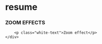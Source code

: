 # resume


### ZOOM EFFECTS <div class="mask flex-center">
        <p class="white-text">Zoom effect</p>
    </div>